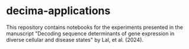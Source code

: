 # decima-applications

This repository contains notebooks for the experiments presented in the manuscript "Decoding sequence determinants of gene expression in diverse cellular and disease states" by Lal, et al. (2024).